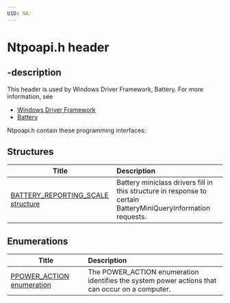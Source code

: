 ```yaml
---
UID: NA:
---
```


# Ntpoapi.h header

## -description

This header is used by Windows Driver Framework, Battery. For more information, see
- [Windows Driver Framework](../_wdf/index.md)
- [Battery](../_battery/index.md)

Ntpoapi.h contain these programming interfaces:


## Structures

| Title   | Description   |
| ---- |:---- |
| [BATTERY_REPORTING_SCALE structure](ns-ntpoapi-battery_reporting_scale.md) | Battery miniclass drivers fill in this structure in response to certain BatteryMiniQueryInformation requests. |

## Enumerations

| Title   | Description   |
| ---- |:---- |
| [PPOWER_ACTION enumeration](ne-ntpoapi-ppower_action.md) | The POWER_ACTION enumeration identifies the system power actions that can occur on a computer. |
